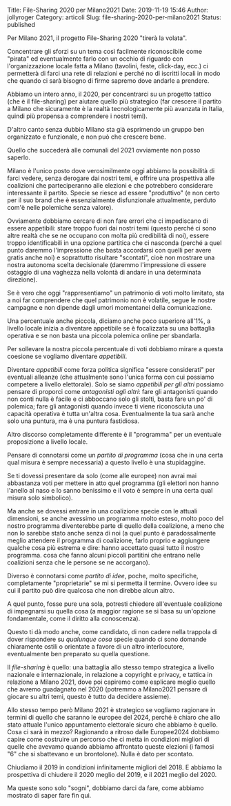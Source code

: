 Title: File-Sharing 2020 per Milano2021
Date: 2019-11-19 15:46
Author: jollyroger
Category: articoli
Slug: file-sharing-2020-per-milano2021
Status: published



Per Milano 2021, il progetto File-Sharing 2020 "tirerà la volata".





Concentrare gli sforzi su un tema così facilmente riconoscibile come "pirata" ed eventualmente farlo con un occhio di riguardo con l'organizzazione locale fatta a Milano (tavolini, feste, click-day, ecc.) ci permetterà di farci una rete di relazioni e perché no di iscritti locali in modo che quando ci sarà bisogno di firme sapremo dove andarle a prendere.





Abbiamo un intero anno, il 2020, per concentrarci su un progetto tattico (che è il file-sharing) per aiutare quello più strategico (far crescere il partito a Milano che sicuramente è la realtà tecnologicamente più avanzata in Italia, quindi più propensa a comprendere i nostri temi).





D'altro canto senza dubbio Milano sta già esprimendo un gruppo ben organizzato e funzionale, e non può che crescere bene.





Quello che succederà alle comunali del 2021 ovviamente non posso saperlo.





Milano è l'unico posto dove verosimilmente oggi abbiamo la possibilità di farci vedere, senza derogare dai nostri temi, e offrire una prospettiva alle coalizioni che parteciperanno alle elezioni e che potrebbero considerare interessante il partito. Specie se riesce ad essere "produttivo" (e non certo per il suo brand che è essenzialmente disfunzionale attualmente, perduto com'è nelle polemiche senza valore).





Ovviamente dobbiamo cercare di non fare errori che ci impediscano di essere appetibili: stare troppo fuori dai nostri temi (questo perché ci sono altre realtà che se ne occupano con molta più credibilità di noi), essere troppo identificabili in una opzione partitica che ci nasconda (perché a quel punto daremmo l'impressione che basta accordarsi con quelli per avere gratis anche noi) e soprattutto risultare "scontati", cioè non mostrare una nostra autonoma scelta decisionale (daremmo l'impressione di essere ostaggio di una vaghezza nella volontà di andare in una determinata direzione).





Se è vero che oggi "rappresentiamo" un patrimonio di voti molto limitato, sta a noi far comprendere che quel patrimonio non è volatile, segue le nostre campagne e non dipende dagli umori momentanei della comunicazione.





Una percentuale anche piccola, diciamo anche poco superiore all'1%, a livello locale inizia a diventare appetibile se è focalizzata su una battaglia operativa e se non basta una piccola polemica online per sbandarla.





Per sollevare la nostra piccola percentuale di voti dobbiamo mirare a questa coesione se vogliamo diventare *appetibili*.





Diventare *appetibili* come forza politica significa "essere considerati" per eventuali alleanze (che attualmente sono l'unica forma con cui possiamo competere a livello elettorale). Solo se siamo *appetibili per gli altri* possiamo pensare di proporci come *antagonisti agli altri*: fare gli antagonisti quando non conti nulla è facile e ci abboccano solo gli stolti, basta fare un po' di polemica; fare gli antagonisti quando invece ti viene riconosciuta una capacità operativa è tutta un'altra cosa. Eventualmente la tua sarà anche solo una puntura, ma è una puntura fastidiosa.





Altro discorso completamente differente è il "programma" per un eventuale proposizione a livello locale.





Pensare di connotarsi come un *partito di programma* (cosa che in una certa qual misura è sempre necessaria) a questo livello è una stupidaggine.





Se ti dovessi presentare da solo (come alle europee) non avrai mai abbastanza voti per mettere in atto quel programma (gli elettori non hanno l'anello al naso e lo sanno benissimo e il voto è sempre in una certa qual misura solo simbolico).





Ma anche se dovessi entrare in una coalizione specie con le attuali dimensioni, se anche avessimo un programma molto esteso, molto poco del nostro programma diventerebbe parte di quello della coalizione, a meno che non lo sarebbe stato anche senza di noi (a quel punto è paradossalmente meglio attendere il programma di coalizione, farlo proprio e aggiungere qualche cosa più estrema e dire: hanno accettato quasi tutto il nostro programma. cosa che fanno alcuni piccoli partitini che entrano nelle coalizioni senza che le persone se ne accorgano).





Diverso è connotarsi come *partito di idee*, poche, molto specifiche, completamente "proprietarie" se mi si permetta il termine. Ovvero idee su cui il partito può dire qualcosa che non direbbe alcun altro.





A quel punto, fosse pure una sola, potresti chiedere all'eventuale coalizione di impegnarsi su quella cosa (a maggior ragione se si basa su un'opzione fondamentale, come il diritto alla conoscenza).





Questo ti dà modo anche, come candidato, di non cadere nella trappola di dover rispondere su *qualunque cosa* specie quando ci sono domande chiaramente ostili o orientate a favore di un altro interlocutore, eventualmente ben preparato su quella questione.





Il *file-sharing* è quello: una battaglia allo stesso tempo strategica a livello nazionale e internazionale, in relazione a copyright e privacy, e tattica in relazione a Milano 2021, dove poi capiremo come esplicare meglio quello che avremo guadagnato nel 2020 (potremmo a Milano2021 pensare di giocare su altri temi, questo è tutto da decidere assieme).





Allo stesso tempo però Milano 2021 è strategico se vogliamo ragionare in termini di quello che saranno le europee del 2024, perché è chiaro che allo stato attuale l'unico appuntamento elettorale sicuro che abbiamo è quello. Cosa ci sarà in mezzo? Ragionando a ritroso dalle Europee2024 dobbiamo capire come costruire un percorso che ci metta in condizioni migliori di quelle che avevamo quando abbiamo affrontato queste elezioni (i famosi "6" che si sbattevano e un brontolone). Nulla è dato per scontato.





Chiudiamo il 2019 in condizioni infinitamente migliori del 2018. E abbiamo la prospettiva di chiudere il 2020 meglio del 2019, e il 2021 meglio del 2020.





Ma queste sono solo "sogni", dobbiamo darci da fare, come abbiamo mostrato di saper fare fin qui.
